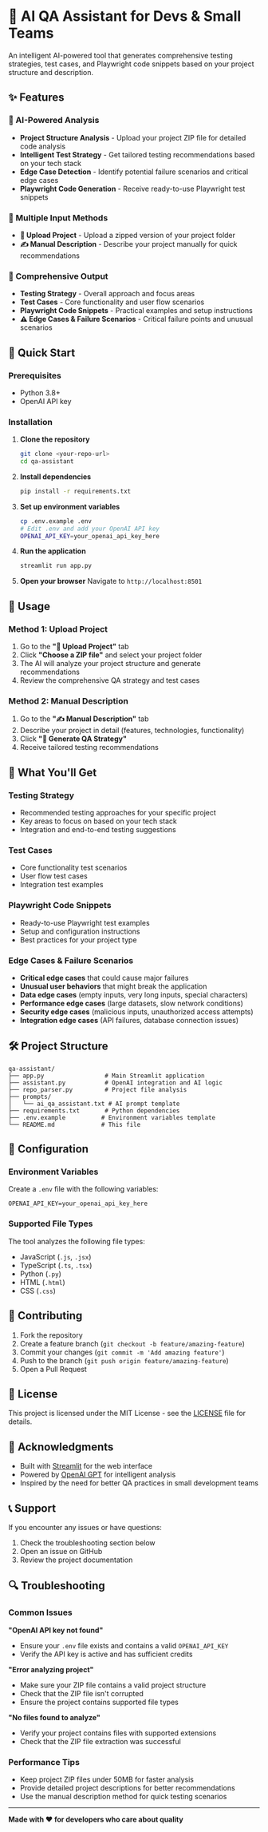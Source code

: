 # 🧪 AI QA Assistant for Devs & Small Teams

An intelligent AI-powered tool that generates comprehensive testing strategies, test cases, and Playwright code snippets based on your project structure and description.

## ✨ Features

### 🤖 AI-Powered Analysis
- **Project Structure Analysis** - Upload your project ZIP file for detailed code analysis
- **Intelligent Test Strategy** - Get tailored testing recommendations based on your tech stack
- **Edge Case Detection** - Identify potential failure scenarios and critical edge cases
- **Playwright Code Generation** - Receive ready-to-use Playwright test snippets

### 📁 Multiple Input Methods
- **📁 Upload Project** - Upload a zipped version of your project folder
- **✍️ Manual Description** - Describe your project manually for quick recommendations

### 🎯 Comprehensive Output
- **Testing Strategy** - Overall approach and focus areas
- **Test Cases** - Core functionality and user flow scenarios
- **Playwright Code Snippets** - Practical examples and setup instructions
- **⚠️ Edge Cases & Failure Scenarios** - Critical failure points and unusual scenarios

## 🚀 Quick Start

### Prerequisites
- Python 3.8+
- OpenAI API key

### Installation

1. **Clone the repository**
   ```bash
   git clone <your-repo-url>
   cd qa-assistant
   ```

2. **Install dependencies**
   ```bash
   pip install -r requirements.txt
   ```

3. **Set up environment variables**
   ```bash
   cp .env.example .env
   # Edit .env and add your OpenAI API key
   OPENAI_API_KEY=your_openai_api_key_here
   ```

4. **Run the application**
   ```bash
   streamlit run app.py
   ```

5. **Open your browser**
   Navigate to `http://localhost:8501`

## 📖 Usage

### Method 1: Upload Project
1. Go to the **"📁 Upload Project"** tab
2. Click **"Choose a ZIP file"** and select your project folder
3. The AI will analyze your project structure and generate recommendations
4. Review the comprehensive QA strategy and test cases

### Method 2: Manual Description
1. Go to the **"✍️ Manual Description"** tab
2. Describe your project in detail (features, technologies, functionality)
3. Click **"🚀 Generate QA Strategy"**
4. Receive tailored testing recommendations

## 🎯 What You'll Get

### Testing Strategy
- Recommended testing approaches for your specific project
- Key areas to focus on based on your tech stack
- Integration and end-to-end testing suggestions

### Test Cases
- Core functionality test scenarios
- User flow test cases
- Integration test examples

### Playwright Code Snippets
- Ready-to-use Playwright test examples
- Setup and configuration instructions
- Best practices for your project type

### Edge Cases & Failure Scenarios
- **Critical edge cases** that could cause major failures
- **Unusual user behaviors** that might break the application
- **Data edge cases** (empty inputs, very long inputs, special characters)
- **Performance edge cases** (large datasets, slow network conditions)
- **Security edge cases** (malicious inputs, unauthorized access attempts)
- **Integration edge cases** (API failures, database connection issues)

## 🛠️ Project Structure

```
qa-assistant/
├── app.py                 # Main Streamlit application
├── assistant.py           # OpenAI integration and AI logic
├── repo_parser.py         # Project file analysis
├── prompts/
│   └── ai_qa_assistant.txt # AI prompt template
├── requirements.txt       # Python dependencies
├── .env.example          # Environment variables template
└── README.md             # This file
```

## 🔧 Configuration

### Environment Variables
Create a `.env` file with the following variables:

```env
OPENAI_API_KEY=your_openai_api_key_here
```

### Supported File Types
The tool analyzes the following file types:
- JavaScript (`.js`, `.jsx`)
- TypeScript (`.ts`, `.tsx`)
- Python (`.py`)
- HTML (`.html`)
- CSS (`.css`)

## 🤝 Contributing

1. Fork the repository
2. Create a feature branch (`git checkout -b feature/amazing-feature`)
3. Commit your changes (`git commit -m 'Add amazing feature'`)
4. Push to the branch (`git push origin feature/amazing-feature`)
5. Open a Pull Request

## 📝 License

This project is licensed under the MIT License - see the [LICENSE](LICENSE) file for details.

## 🙏 Acknowledgments

- Built with [Streamlit](https://streamlit.io/) for the web interface
- Powered by [OpenAI GPT](https://openai.com/) for intelligent analysis
- Inspired by the need for better QA practices in small development teams

## 📞 Support

If you encounter any issues or have questions:
1. Check the troubleshooting section below
2. Open an issue on GitHub
3. Review the project documentation

## 🔍 Troubleshooting

### Common Issues

**"OpenAI API key not found"**
- Ensure your `.env` file exists and contains a valid `OPENAI_API_KEY`
- Verify the API key is active and has sufficient credits

**"Error analyzing project"**
- Make sure your ZIP file contains a valid project structure
- Check that the ZIP file isn't corrupted
- Ensure the project contains supported file types

**"No files found to analyze"**
- Verify your project contains files with supported extensions
- Check that the ZIP file extraction was successful

### Performance Tips
- Keep project ZIP files under 50MB for faster analysis
- Provide detailed project descriptions for better recommendations
- Use the manual description method for quick testing scenarios

---

**Made with ❤️ for developers who care about quality**
